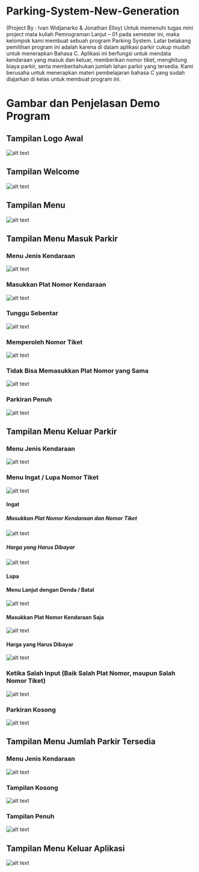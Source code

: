 # Parking-System-New-Generation

(Project By : Ivan Widjanarko & Jonathan Elloy) Untuk memenuhi tugas mini project mata kuliah Pemrograman Lanjut – 01 pada semester ini, maka kelompok kami membuat sebuah program Parking System. Latar belakang pemilihan program ini adalah karena di dalam aplikasi parkir cukup mudah untuk menerapkan Bahasa C. Aplikasi ini berfungsi untuk mendata kendaraan yang masuk dan keluar, memberikan nomor tiket, menghitung biaya parkir, serta memberitahukan jumlah lahan parkir yang tersedia. Kami berusaha untuk menerapkan materi pembelajaran bahasa C yang sudah diajarkan di kelas untuk membuat program ini.

# Gambar dan Penjelasan Demo Program

## Tampilan Logo Awal
![alt text](https://github.com/IvanWidjanarko/Parking-System-New-Generation/blob/master/Logo%20Awal.png)
## Tampilan Welcome
![alt text](https://github.com/IvanWidjanarko/Parking-System-New-Generation/blob/master/Welcome.png)
## Tampilan Menu
![alt text](https://github.com/IvanWidjanarko/Parking-System-New-Generation/blob/master/Menu.png)
## Tampilan Menu Masuk Parkir
### Menu Jenis Kendaraan
![alt text](https://github.com/IvanWidjanarko/Parking-System-New-Generation/blob/master/Jenis%20Kendaraan.png)
### Masukkan Plat Nomor Kendaraan
![alt text](https://github.com/IvanWidjanarko/Parking-System-New-Generation/blob/master/Plat%20Nomor.png)
### Tunggu Sebentar
![alt text](https://github.com/IvanWidjanarko/Parking-System-New-Generation/blob/master/Tunggu%20Sejenak.png)
### Memperoleh Nomor Tiket
![alt text](https://github.com/IvanWidjanarko/Parking-System-New-Generation/blob/master/Nomor%20Tiket.png)
### Tidak Bisa Memasukkan Plat Nomor yang Sama
![alt text]()
### Parkiran Penuh
![alt text](https://github.com/IvanWidjanarko/Parking-System-New-Generation/blob/master/Parkiran%20Penuh.png)
## Tampilan Menu Keluar Parkir
### Menu Jenis Kendaraan
![alt text](https://github.com/IvanWidjanarko/Parking-System-New-Generation/blob/master/Jenis%20Kendaraan.png)
### Menu Ingat / Lupa Nomor Tiket
![alt text](https://github.com/IvanWidjanarko/Parking-System-New-Generation/blob/master/Ingat%20Lupa%20Nomor%20Tiket.png)
#### Ingat
##### Masukkan Plat Nomor Kendaraan dan Nomor Tiket
![alt text](https://github.com/IvanWidjanarko/Parking-System-New-Generation/blob/master/Input%20Plat%20Nomor%20dan%20Nomor%20Tiket%20(Ingat).png)
##### Harga yang Harus Dibayar
![alt text](https://github.com/IvanWidjanarko/Parking-System-New-Generation/blob/master/Harga%20(Ingat).png)
#### Lupa
#### Menu Lanjut dengan Denda / Batal
![alt text](https://github.com/IvanWidjanarko/Parking-System-New-Generation/blob/master/Tetap%20Keluar.png)
#### Masukkan Plat Nomor Kendaraan Saja
![alt text](https://github.com/IvanWidjanarko/Parking-System-New-Generation/blob/master/Input%20Plat%20Nomor%20Saja%20(Lupa).png)
#### Harga yang Harus Dibayar
![alt text](https://github.com/IvanWidjanarko/Parking-System-New-Generation/blob/master/Harga%20(Lupa).png)
### Ketika Salah Input (Baik Salah Plat Nomor, maupun Salah Nomor Tiket)
![alt text](https://github.com/IvanWidjanarko/Parking-System-New-Generation/blob/master/Kesalahan%20Input%20Plat%20Nomor%20Maupun%20Nomor%20Tiket.png)
### Parkiran Kosong
![alt text](https://github.com/IvanWidjanarko/Parking-System-New-Generation/blob/master/Parkiran%20Kosong.png)
## Tampilan Menu Jumlah Parkir Tersedia
### Menu Jenis Kendaraan
![alt text](https://github.com/IvanWidjanarko/Parking-System-New-Generation/blob/master/Jenis%20Kendaraan.png)
### Tampilan Kosong
![alt text](https://github.com/IvanWidjanarko/Parking-System-New-Generation/blob/master/Parkiran%20Penuh%20(Jumlah).png)
### Tampilan Penuh
![alt text](https://github.com/IvanWidjanarko/Parking-System-New-Generation/blob/master/Parkiran%20Kosong%20(Jumlah).png)
## Tampilan Menu Keluar Aplikasi
![alt text](https://github.com/IvanWidjanarko/Parking-System-New-Generation/blob/master/Keluar%20Aplikasi.png)
